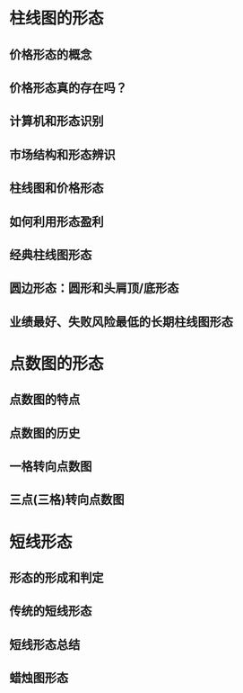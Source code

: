# 柱线图的形态
## 价格形态的概念
## 价格形态真的存在吗？
## 计算机和形态识别
## 市场结构和形态辨识
## 柱线图和价格形态
## 如何利用形态盈利
## 经典柱线图形态
## 圆边形态：圆形和头肩顶/底形态
## 业绩最好、失败风险最低的长期柱线图形态
# 点数图的形态
## 点数图的特点
## 点数图的历史
## 一格转向点数图
## 三点(三格)转向点数图
# 短线形态
## 形态的形成和判定
## 传统的短线形态
## 短线形态总结
## 蜡烛图形态